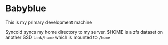 # Babyblue

This is my primary development machine

Syncoid syncs my home directory to my server. $HOME is a zfs dataset on another SSD `tank/home` which is mounted to `/home`